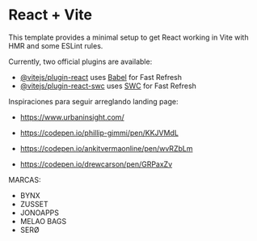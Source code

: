 # React + Vite

This template provides a minimal setup to get React working in Vite with HMR and some ESLint rules.

Currently, two official plugins are available:

- [@vitejs/plugin-react](https://github.com/vitejs/vite-plugin-react/blob/main/packages/plugin-react/README.md) uses [Babel](https://babeljs.io/) for Fast Refresh
- [@vitejs/plugin-react-swc](https://github.com/vitejs/vite-plugin-react-swc) uses [SWC](https://swc.rs/) for Fast Refresh

Inspiraciones para seguir arreglando landing page:

- https://www.urbaninsight.com/

- https://codepen.io/phillip-gimmi/pen/KKJVMdL
- https://codepen.io/ankitvermaonline/pen/wvRZbLm
- https://codepen.io/drewcarson/pen/GRPaxZv

MARCAS:
- BYNX
- ZUSSET
- JONOAPPS
- MELAO BAGS
- SERØ
